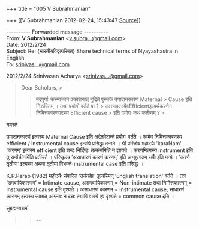 +++
title = "005 V Subrahmanian"

+++
[[V Subrahmanian	2012-02-24, 15:43:47 [Source](https://groups.google.com/g/bvparishat/c/UqZH7Io_44U)]]



---------- Forwarded message ----------  
From: **V Subrahmanian** \<[v.subra...@gmail.com]()\>  
Date: 2012/2/24  
Subject: Re: {भारतीयविद्वत्परिषत्} Share technical terms of Nyayashastra in English  
To: [srinivas...@gmail.com]()  
  
  
  
  

2012/2/24 Srinivasan Acharya \<[srinivas...@gmail.com]()\>

  

> Dear Scholars, >
> 
> >   
> > 
> > 
> > मद्रपुर्याः कस्माच्चन प्रकाशनात् मुद्रिते पुस्तके उपादानकारणं Maternal > Cause इति निरूपितम् । तथा प्रयोगो वर्तते वा ? > कारणपदस्यैवEfficientइत्यर्थकरणेन निमित्तकारणपदस्य Efficient cause > इति प्रयोगः कथं कर्तव्यम् ? >
> 

  
नमस्ते  
  
उपादानकारणं इत्यस्य Maternal Cause इति अद्वैतवेदान्ते प्रयोगः वर्तते । एवमेव निमित्तकारणस्य efficient / instrumental cause इत्यपि प्रसिद्धः तन्मते । श्री परितोष महोदयैः 'karaNam' ’करणम्’ इत्यस्य efficient इति शब्दः निर्दिष्टः तत्कथमिति न ज्ञायते । करणमित्यस्य instrument इति तु समीचीनमिति प्रतीयते । परिष्कृत्य ’असाधारणं कारणं करणम्’ इति अभ्युपगतम् सर्वैः इति मन्ये । ’करणे तृतीया’ इत्यस्य अथवा तृतीया विभक्तेः instrumental case इति प्रसिद्धः ।  
  
K.P.Parab (1982) महोदयैः संपादित ’तर्कसंग्रः’ इत्यस्मिन् ’English translation' वर्तते । तत्र ’समवायिकारणम्’ = Intimate cause, असमवायिकारणम् = Non-intimate तथा निमित्तकारणम् = Instrumental cause इति दृश्यते । असाधारणं कारणम् = instrumental cause, साधारणं कारणम् इत्यस्य साक्षात् आंग्लबः न दत्तः तथापि वाक्ये एवं दृश्यते = common cause इति ।  
  
सुब्रह्मण्यशर्मा  

> 
> > 
> > --
> > 
> > 

  

  

